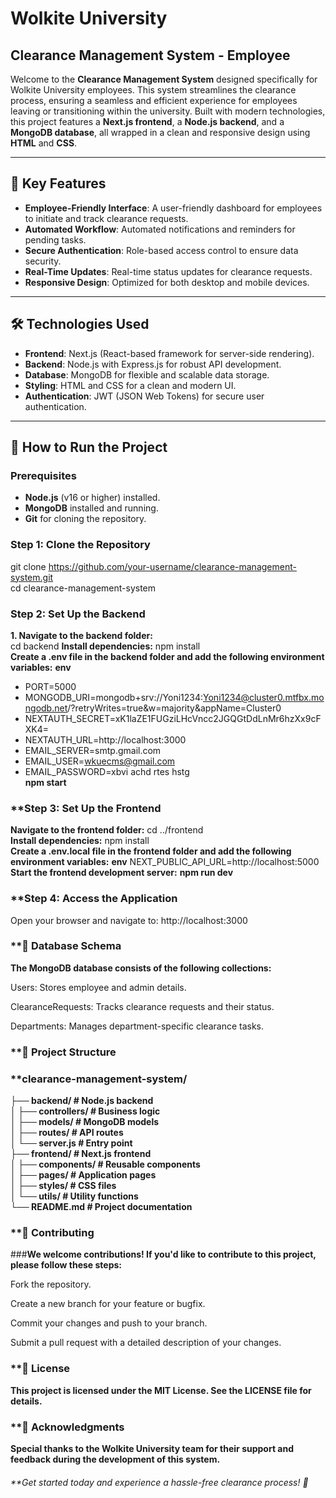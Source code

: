 # **Wolkite University**  
## Clearance Management System - Employee  

Welcome to the **Clearance Management System** designed specifically for Wolkite University employees. This system streamlines the clearance process, ensuring a seamless and efficient experience for employees leaving or transitioning within the university. Built with modern technologies, this project features a **Next.js frontend**, a **Node.js backend**, and a **MongoDB database**, all wrapped in a clean and responsive design using **HTML** and **CSS**.  

---

## 🌟 Key Features  
- **Employee-Friendly Interface**: A user-friendly dashboard for employees to initiate and track clearance requests.  
- **Automated Workflow**: Automated notifications and reminders for pending tasks.  
- **Secure Authentication**: Role-based access control to ensure data security.  
- **Real-Time Updates**: Real-time status updates for clearance requests.  
- **Responsive Design**: Optimized for both desktop and mobile devices.  

---

## 🛠️ Technologies Used  
- **Frontend**: Next.js (React-based framework for server-side rendering).  
- **Backend**: Node.js with Express.js for robust API development.  
- **Database**: MongoDB for flexible and scalable data storage.  
- **Styling**: HTML and CSS for a clean and modern UI.  
- **Authentication**: JWT (JSON Web Tokens) for secure user authentication.  

---

## 🚀 How to Run the Project  

### **Prerequisites**  
- **Node.js** (v16 or higher) installed.  
- **MongoDB** installed and running.  
- **Git** for cloning the repository.  

### Step 1: Clone the Repository  
git clone https://github.com/your-username/clearance-management-system.git  
cd clearance-management-system

### **Step 2: Set Up the Backend**  
**1. Navigate to the backend folder:**  
   cd backend
**Install dependencies:**
npm install  
**Create a .env file in the backend folder and add the following environment variables:**
**env**
- PORT=5000  
- MONGODB_URI=mongodb+srv://Yoni1234:Yoni1234@cluster0.mtfbx.mongodb.net/?retryWrites=true&w=majority&appName=Cluster0  
- NEXTAUTH_SECRET=xK1laZE1FUGziLHcVncc2JGQGtDdLnMr6hzXx9cFXK4=  
- NEXTAUTH_URL=http://localhost:3000  
- EMAIL_SERVER=smtp.gmail.com  
- EMAIL_USER=wkuecms@gmail.com  
- EMAIL_PASSWORD=xbvi achd rtes hstg  
**npm start**

### **Step 3: Set Up the Frontend
**Navigate to the frontend folder:**
cd ../frontend  
**Install dependencies:**
npm install  
**Create a .env.local file in the frontend folder and add the following environment variables:**
**env**
NEXT_PUBLIC_API_URL=http://localhost:5000  
**Start the frontend development server:**
**npm run dev**  
### **Step 4: Access the Application
Open your browser and navigate to:
http://localhost:3000  
### **🧩 Database Schema
**The MongoDB database consists of the following collections:**

Users: Stores employee and admin details.

ClearanceRequests: Tracks clearance requests and their status.

Departments: Manages department-specific clearance tasks.

### **📂 Project Structure

### **clearance-management-system/  
**├── backend/               # Node.js backend**  
**│   ├── controllers/       # Business logic**  
**│   ├── models/            # MongoDB models**  
**│   ├── routes/            # API routes**  
**│   └── server.js          # Entry point**  
**├── frontend/              # Next.js frontend**  
**│   ├── components/        # Reusable components**  
**│   ├── pages/             # Application pages**  
**│   ├── styles/            # CSS files**  
**│   └── utils/             # Utility functions**  
**└── README.md              # Project documentation**  
### **🤝 Contributing
###**We welcome contributions! If you'd like to contribute to this project, please follow these steps:**

Fork the repository.

Create a new branch for your feature or bugfix.

Commit your changes and push to your branch.

Submit a pull request with a detailed description of your changes.

### **📄 License
**This project is licensed under the MIT License. See the LICENSE file for details.**

### **🙏 Acknowledgments
**Special thanks to the Wolkite University team for their support and feedback during the development of this system.**

###### **Get started today and experience a hassle-free clearance process! 🎉
